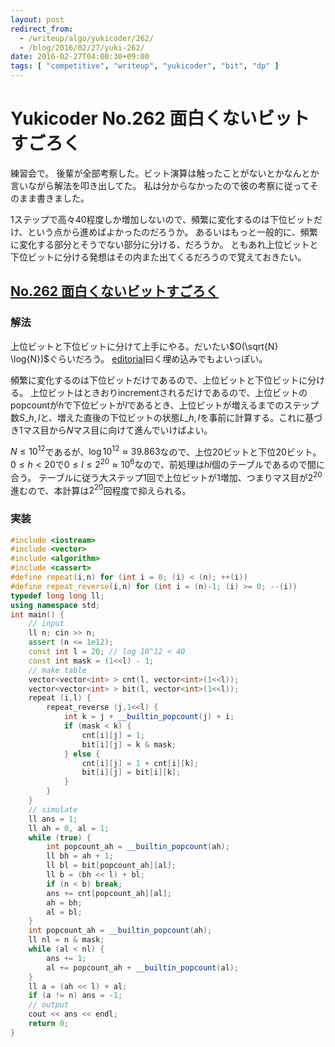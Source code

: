 ```yaml
---
layout: post
redirect_from:
  - /writeup/algo/yukicoder/262/
  - /blog/2016/02/27/yuki-262/
date: 2016-02-27T04:00:30+09:00
tags: [ "competitive", "writeup", "yukicoder", "bit", "dp" ]
---
```


# Yukicoder No.262 面白くないビットすごろく

練習会で。
後輩が全部考察した。ビット演算は触ったことがないとかなんとか言いながら解法を叩き出してた。
私は分からなかったので彼の考察に従ってそのまま書きました。

$1$ステップで高々$40$程度しか増加しないので、頻繁に変化するのは下位ビットだけ、という点から進めばよかったのだろうか。
あるいはもっと一般的に、頻繁に変化する部分とそうでない部分に分ける、だろうか。
ともあれ上位ビットと下位ビットに分ける発想はその内また出てくるだろうので覚えておきたい。

## [No.262 面白くないビットすごろく](http://yukicoder.me/problems/402)

### 解法

上位ビットと下位ビットに分けて上手にやる。だいたい$O(\sqrt{N} \log{N})$ぐらいだろう。
[editorial](http://yukicoder.me/problems/402/editorial)曰く埋め込みでもよいっぽい。

頻繁に変化するのは下位ビットだけであるので、上位ビットと下位ビットに分ける。
上位ビットはときおりincrementされるだけであるので、上位ビットのpopcountが$h$で下位ビットが$l$であるとき、上位ビットが増えるまでのステップ数$S\_{h,l}$と、増えた直後の下位ビットの状態$L\_{h,l}$を事前に計算する。これに基づき$1$マス目から$N$マス目に向けて進んでいけばよい。

$N \le 10^{12}$であるが、$\log{10^{12}} \approx 39.863$なので、上位$20$ビットと下位$20$ビット。
$0 \le h \lt 20$で$0 \le l \le 2^{20} \approx 10^6$なので、前処理は$hl$個のテーブルであるので間に合う。
テーブルに従う大ステップ$1$回で上位ビットが$1$増加、つまりマス目が$2^{20}$進むので、本計算は$2^{20}$回程度で抑えられる。

### 実装

``` c++
#include <iostream>
#include <vector>
#include <algorithm>
#include <cassert>
#define repeat(i,n) for (int i = 0; (i) < (n); ++(i))
#define repeat_reverse(i,n) for (int i = (n)-1; (i) >= 0; --(i))
typedef long long ll;
using namespace std;
int main() {
    // input
    ll n; cin >> n;
    assert (n <= 1e12);
    const int l = 20; // log 10^12 < 40
    const int mask = (1<<l) - 1;
    // make table
    vector<vector<int> > cnt(l, vector<int>(1<<l));
    vector<vector<int> > bit(l, vector<int>(1<<l));
    repeat (i,l) {
        repeat_reverse (j,1<<l) {
            int k = j + __builtin_popcount(j) + i;
            if (mask < k) {
                cnt[i][j] = 1;
                bit[i][j] = k & mask;
            } else {
                cnt[i][j] = 1 + cnt[i][k];
                bit[i][j] = bit[i][k];
            }
        }
    }
    // simulate
    ll ans = 1;
    ll ah = 0, al = 1;
    while (true) {
        int popcount_ah = __builtin_popcount(ah);
        ll bh = ah + 1;
        ll bl = bit[popcount_ah][al];
        ll b = (bh << l) + bl;
        if (n < b) break;
        ans += cnt[popcount_ah][al];
        ah = bh;
        al = bl;
    }
    int popcount_ah = __builtin_popcount(ah);
    ll nl = n & mask;
    while (al < nl) {
        ans += 1;
        al += popcount_ah + __builtin_popcount(al);
    }
    ll a = (ah << l) + al;
    if (a != n) ans = -1;
    // output
    cout << ans << endl;
    return 0;
}
```
